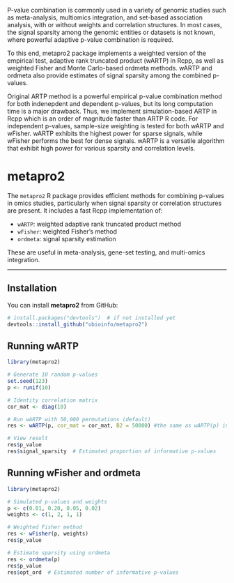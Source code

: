 P-value combination is commonly used in a variety of genomic studies such as meta-analysis, multiomics integration, and set-based association analysis, with or without weights and correlation structures. 
In most cases, the signal sparsity among the genomic entities or datasets is not known, where powerful adaptive p-value combination is required.

To this end, metapro2 package implements a weighted version of the empirical test, adaptive rank truncated product (wARTP) in Rcpp, as well as weighted Fisher and Monte Carlo-based ordmeta methods. 
wARTP and ordmeta also provide estimates of signal sparsity among the combined p-values.

Original ARTP method is a powerful empirical p-value combination method for both indenepdent and dependent p-values, but its long computation time is a major drawback. 
Thus, we implement simulation-based ARTP in Rcpp which is an order of magnitude faster than ARTP R code. For independent p-values, sample-size weighting is tested for both wARTP and wFisher. 
wARTP exhibits the highest power for sparse signals, while wFisher performs the best for dense signals. wARTP is a versatile algorithm that exhibit high power for various sparsity and correlation levels.


# metapro2

The `metapro2` R package provides efficient methods for combining p-values in omics studies, particularly when signal sparsity or correlation structures are present. It includes a fast Rcpp implementation of:

- `wARTP`: weighted adaptive rank truncated product method  
- `wFisher`: weighted Fisher’s method  
- `ordmeta`: signal sparsity estimation  

These are useful in meta-analysis, gene-set testing, and multi-omics integration.

---

## Installation
You can install **metapro2** from GitHub:

```r
# install.packages("devtools")  # if not installed yet
devtools::install_github("ubioinfo/metapro2")

```

## Running wARTP
```r
library(metapro2)

# Generate 10 random p-values
set.seed(123)
p <- runif(10)

# Identity correlation matrix
cor_mat <- diag(10)

# Run wARTP with 50,000 permutations (default)
res <- wARTP(p, cor_mat = cor_mat, B2 = 50000) #the same as wARTP(p) in this case.

# View result
res$p_value
res$signal_sparsity  # Estimated proportion of informative p-values

```
 

## Running wFisher and ordmeta
```r
library(metapro2)

# Simulated p-values and weights
p <- c(0.01, 0.20, 0.05, 0.02)
weights <- c(1, 2, 1, 1)

# Weighted Fisher method
res <- wFisher(p, weights)
res$p_value

# Estimate sparsity using ordmeta
res <- ordmeta(p)
res$p_value
res$opt_ord  # Estimated number of informative p-values
